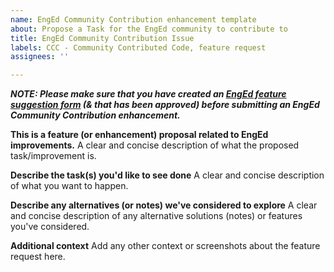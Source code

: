```yaml
---
name: EngEd Community Contribution enhancement template
about: Propose a Task for the EngEd community to contribute to
title: EngEd Community Contribution Issue
labels: CCC - Community Contributed Code, feature request
assignees: ''

---
```


***NOTE: Please make sure that you have created an [EngEd feature suggestion form](https://github.com/section-engineering-education/engineering-education/issues/new?assignees=&labels=enhancement&template=enged-feature-suggestion.md&title=Feature+suggestion) (& that has been approved) before submitting an EngEd Community Contribution enhancement.***


**This is a feature (or enhancement) proposal related to EngEd improvements.**
A clear and concise description of what the proposed task/improvement is.

**Describe the task(s) you'd like to see done**
A clear and concise description of what you want to happen.

**Describe any alternatives (or notes) we've considered to explore**
A clear and concise description of any alternative solutions (notes) or features you've considered.

**Additional context**
Add any other context or screenshots about the feature request here.
